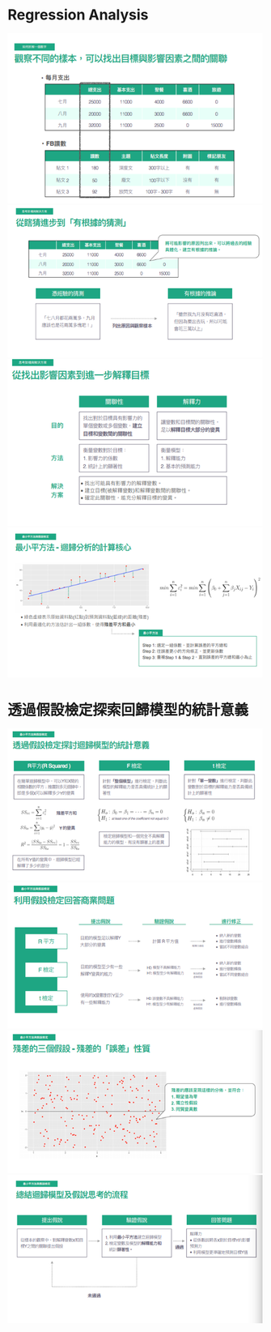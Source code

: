 # Regression Analysis

<img src='./images/r_3.png'></img>
<img src='./images/r_1.png'></img>
<img src='./images/r_2.png'></img>
<img src='./images/r_4.png'></img>

# 透過假設檢定探索回歸模型的統計意義

<img src='./images/r_5.png'></img>
<img src='./images/r_6.png'></img>
<img src='./images/r_7.png'></img>
<img src='./images/r_8.png'></img>
